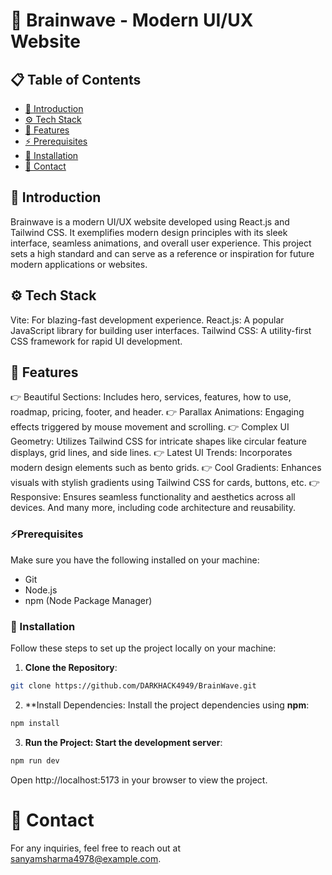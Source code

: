 # 🧠 Brainwave - Modern UI/UX Website

## 📋 Table of Contents
- [🤖 Introduction](#-introduction)
- [⚙️ Tech Stack](#%EF%B8%8F-tech-stack)
- [🔋 Features](#-features)
- [⚡ Prerequisites](#prerequisites)
- [🚀 Installation](#installation)
- [📧 Contact](#-contact)

## 🤖 Introduction
Brainwave is a modern UI/UX website developed using React.js and Tailwind CSS. It exemplifies modern design principles with its sleek interface, seamless animations, and overall user experience. This project sets a high standard and can serve as a reference or inspiration for future modern applications or websites.


## ⚙️ Tech Stack
Vite: For blazing-fast development experience.
React.js: A popular JavaScript library for building user interfaces.
Tailwind CSS: A utility-first CSS framework for rapid UI development.

## 🔋 Features
👉 Beautiful Sections: Includes hero, services, features, how to use, roadmap, pricing, footer, and header.
👉 Parallax Animations: Engaging effects triggered by mouse movement and scrolling.
👉 Complex UI Geometry: Utilizes Tailwind CSS for intricate shapes like circular feature displays, grid lines, and side lines.
👉 Latest UI Trends: Incorporates modern design elements such as bento grids.
👉 Cool Gradients: Enhances visuals with stylish gradients using Tailwind CSS for cards, buttons, etc.
👉 Responsive: Ensures seamless functionality and aesthetics across all devices.
And many more, including code architecture and reusability.

### ⚡Prerequisites
Make sure you have the following installed on your machine:
- Git
- Node.js
- npm (Node Package Manager)

### 🚀 Installation
Follow these steps to set up the project locally on your machine:

1. **Clone the Repository**:
```bash
git clone https://github.com/DARKHACK4949/BrainWave.git
```

2. **Install Dependencies: Install the project dependencies using **npm**:
```bash
npm install 
``` 

3. **Run the Project: Start the development server**:
```bash
npm run dev
```

Open http://localhost:5173 in your browser to view the project.

# 📧 Contact
For any inquiries, feel free to reach out at sanyamsharma4978@example.com.